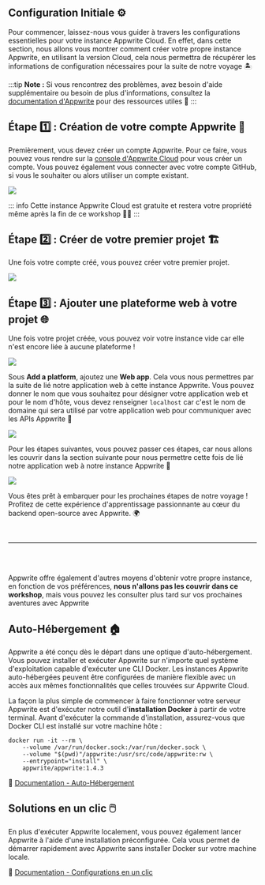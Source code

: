 <Hero
title="La Baie de la Configuration"
image="/assets/workshop/configuration/console/bay.jpeg"
description="Bienvenue à la Baie de la Configuration, la première étape de notre aventure Appwrite ! 🔧 Dans cette
section, nous allons plonger dans les configurations initiales nécessaires pour préparer notre voyage ! Assurez-vous de
suivre attentivement ces étapes pour que votre expérience avec Appwrite soit fluide et inoubliable 🌊"
/>

## Configuration Initiale ⚙️

Pour commencer, laissez-nous vous guider à travers les configurations essentielles pour votre instance Appwrite Cloud.
En effet, dans cette section, nous allons vous montrer comment créer votre propre instance Appwrite, en utilisant la
version Cloud, cela nous permettra de récupérer les informations de configuration nécessaires pour la suite de notre
voyage 🏝️

:::tip
**Note :** Si vous rencontrez des problèmes, avez besoin d'aide supplémentaire ou besoin de plus d'informations,
consultez la [documentation d'Appwrite](https://appwrite.io/docs/quick-starts) pour des ressources utiles 📘
:::

## Étape 1️⃣ : Création de votre compte Appwrite 👤

Premièrement, vous devez créer un compte Appwrite. Pour ce faire, vous pouvez vous rendre sur
la [console d'Appwrite Cloud](https://cloud.appwrite.io/login) pour vous créer un compte. Vous pouvez également vous
connecter avec votre compte GitHub, si vous le souhaiter ou alors utiliser un compte existant.

<Image src="/assets/workshop/configuration/console/console_signup.png" imageAlt="Onboarding screen Appwrite Cloud" withSpacing></Image>

::: info
Cette instance Appwrite Cloud est gratuite et restera votre propriété même après la fin de ce workshop 💪🏼
:::

## Étape 2️⃣ : Créer de votre premier projet 🏗️

Une fois votre compte créé, vous pouvez créer votre premier projet.

<Image src="/assets/workshop/configuration/console/console_project.png" imageAlt="Create project screen" withSpacing></Image>

## Étape 3️⃣ : Ajouter une plateforme web à votre projet 🌐

Une fois votre projet créée, vous pouvez voir votre instance vide car elle n'est encore liée à aucune plateforme !

<Image src="/assets/workshop/configuration/console/console_select_platform.png" imageAlt="Console select platform" withSpacing></Image>

Sous **Add a platform**, ajoutez une **Web app**. Cela vous nous permettres par la suite de
lié notre application web à cette instance Appwrite. Vous pouvez donner le nom que vous souhaitez pour désigner votre
application web et pour le nom d'hôte, vous devez renseigner `localhost` car c'est le nom de domaine qui sera utilisé
par votre application web pour communiquer avec les APIs Appwrite 📡

<Image src="/assets/workshop/configuration/console/console_add_platform.png" imageAlt="Console form add platform" withSpacing></Image>

Pour les étapes suivantes, vous pouvez passer ces étapes, car nous allons les couvrir dans la section suivante pour nous
permettre cette fois de lié notre application web à notre instance Appwrite 🤯

<Image src="/assets/workshop/configuration/console/console_end.png" imageAlt="Console screen" withSpacing></Image>

Vous êtes prêt à embarquer pour les prochaines étapes de notre voyage !
Profitez de cette expérience d'apprentissage passionnante au cœur du backend open-source avec Appwrite. 🌍

<br />

---
<br />

<InfoBonus title="Les autres moyens de configurer une instance Appwrite 📦">
<br />

Appwrite offre également d'autres moyens d'obtenir votre propre instance, en fonction de vos préférences, **nous
n'allons pas les couvrir dans ce workshop**, mais vous pouvez les consulter plus tard sur vos prochaines aventures avec
Appwrite

## Auto-Hébergement 🏠

Appwrite a été conçu dès le départ dans une optique d'auto-hébergement. Vous pouvez installer et exécuter Appwrite sur
n'importe quel système d'exploitation capable d'exécuter une CLI Docker. Les instances Appwrite auto-hébergées peuvent
être configurées de manière flexible avec un accès aux mêmes fonctionnalités que celles trouvées sur Appwrite Cloud.

La façon la plus simple de commencer à faire fonctionner votre serveur Appwrite est d'exécuter notre outil 
d'**installation Docker** à partir de votre terminal. Avant d'exécuter la commande d'installation, assurez-vous que Docker CLI
est installé sur votre machine hôte :

```shell
docker run -it --rm \
    --volume /var/run/docker.sock:/var/run/docker.sock \
    --volume "$(pwd)"/appwrite:/usr/src/code/appwrite:rw \
    --entrypoint="install" \
    appwrite/appwrite:1.4.3
```

📖 [Documentation - Auto-Hébergement](https://appwrite.io/docs/advanced/self-hosting)

## Solutions en un clic 🖱️

En plus d'exécuter Appwrite localement, vous pouvez également lancer Appwrite à l'aide d'une installation préconfigurée.
Cela vous permet de démarrer rapidement avec Appwrite sans installer Docker sur votre machine locale.

📖 [Documentation - Configurations en un clic](https://appwrite.io/docs/advanced/self-hosting#one-click-setups)

</InfoBonus>
